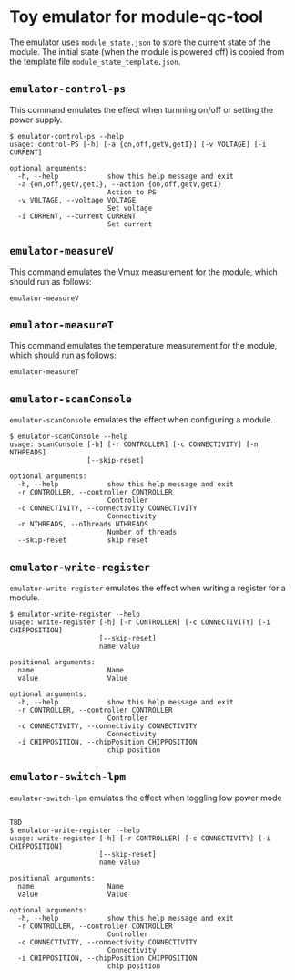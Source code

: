 # Toy emulator for module-qc-tool

The emulator uses `module_state.json` to store the current state of the module.
The initial state (when the module is powered off) is copied from the template
file `module_state_template.json`.

## `emulator-control-ps`

This command emulates the effect when turnning on/off or setting the power
supply.

```
$ emulator-control-ps --help
usage: control-PS [-h] [-a {on,off,getV,getI}] [-v VOLTAGE] [-i CURRENT]

optional arguments:
  -h, --help            show this help message and exit
  -a {on,off,getV,getI}, --action {on,off,getV,getI}
                        Action to PS
  -v VOLTAGE, --voltage VOLTAGE
                        Set voltage
  -i CURRENT, --current CURRENT
                        Set current
```

## `emulator-measureV`

This command emulates the Vmux measurement for the module, which should run as
follows:

```
emulator-measureV
```

## `emulator-measureT`

This command emulates the temperature measurement for the module, which should
run as follows:

```
emulator-measureT
```

## `emulator-scanConsole`

`emulator-scanConsole` emulates the effect when configuring a module.

```
$ emulator-scanConsole --help
usage: scanConsole [-h] [-r CONTROLLER] [-c CONNECTIVITY] [-n NTHREADS]
                   [--skip-reset]

optional arguments:
  -h, --help            show this help message and exit
  -r CONTROLLER, --controller CONTROLLER
                        Controller
  -c CONNECTIVITY, --connectivity CONNECTIVITY
                        Connectivity
  -n NTHREADS, --nThreads NTHREADS
                        Number of threads
  --skip-reset          skip reset
```

## `emulator-write-register`

`emulator-write-register` emulates the effect when writing a register for a
module.

```
$ emulator-write-register --help
usage: write-register [-h] [-r CONTROLLER] [-c CONNECTIVITY] [-i CHIPPOSITION]
                      [--skip-reset]
                      name value

positional arguments:
  name                  Name
  value                 Value

optional arguments:
  -h, --help            show this help message and exit
  -r CONTROLLER, --controller CONTROLLER
                        Controller
  -c CONNECTIVITY, --connectivity CONNECTIVITY
                        Connectivity
  -i CHIPPOSITION, --chipPosition CHIPPOSITION
                        chip position
```

## `emulator-switch-lpm`

`emulator-switch-lpm` emulates the effect when toggling low power mode

```

TBD
$ emulator-write-register --help
usage: write-register [-h] [-r CONTROLLER] [-c CONNECTIVITY] [-i CHIPPOSITION]
                      [--skip-reset]
                      name value

positional arguments:
  name                  Name
  value                 Value

optional arguments:
  -h, --help            show this help message and exit
  -r CONTROLLER, --controller CONTROLLER
                        Controller
  -c CONNECTIVITY, --connectivity CONNECTIVITY
                        Connectivity
  -i CHIPPOSITION, --chipPosition CHIPPOSITION
                        chip position
```
